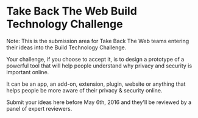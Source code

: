 # Take Back The Web Build Technology Challenge

Note: This is the submission area for Take Back The Web teams entering their ideas into the Build Technology Challenge. 

Your challenge, if you choose to accept it, is to design a prototype of a powerful tool that will help people understand why privacy and security is important online. 

It can be an app, an add-on, extension, plugin, website or anything that helps people be more aware of their privacy & security online.

Submit your ideas here before May 6th, 2016 and they'll be reviewed by a panel of expert reviewers. 


